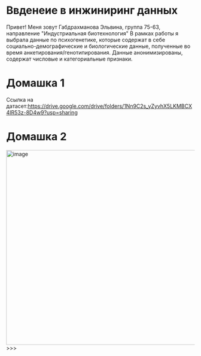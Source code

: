 # Ввденеие в инжиниринг данных
Привет! Меня зовут Габдрахманова Эльвина, группа 75-63, направление "Индустриальная биотехнология"
В рамках работы я выбрала данные по психогенетике, которые содержат в себе социально-демографические и биологические данные, полученные во время анкетирования/генотипирования. Данные анонимизированы, содержат числовые и категориальные признаки.

# Домашка 1
Ссылка на датасет:https://drive.google.com/drive/folders/1Nn9C2s_yZyvhX5LKMBCX4IR53z-8D4w9?usp=sharing

# Домашка 2
<img width="1390" height="520" alt="image" src="https://github.com/user-attachments/assets/9bad6b67-1c34-4f13-b904-b289033fbd0f" />
>>>
